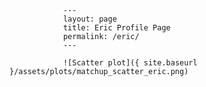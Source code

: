 
                ---
                layout: page
                title: Eric Profile Page
                permalink: /eric/
                ---

                ![Scatter plot]({ site.baseurl }/assets/plots/matchup_scatter_eric.png)
